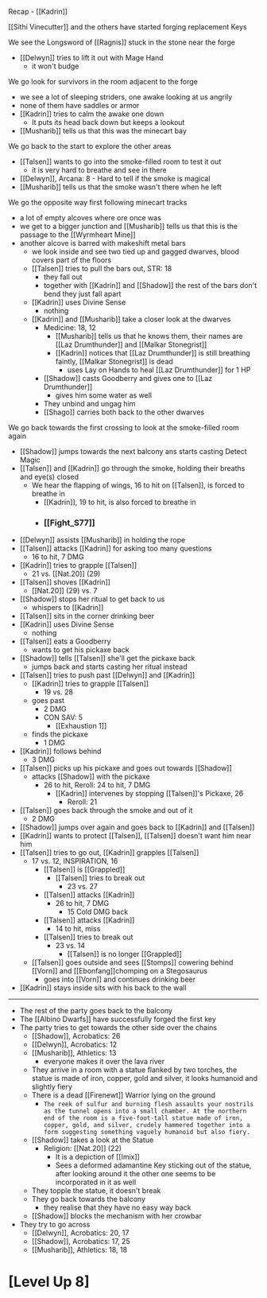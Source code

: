 Recap - [[Kadrin]]

[[Sithi Vinecutter]] and the others have started forging replacement Keys

We see the Longsword of [[Ragnis]] stuck in the stone near the forge
- [[Delwyn]] tries to lift it out with Mage Hand
	- it won't budge

We go look for survivors in the room adjacent to the forge
- we see a lot of sleeping striders, one awake looking at us angrily
- none of them have saddles or armor
- [[Kadrin]] tries to calm the awake one down
	- It puts its head back down but keeps a lookout
- [[Musharib]] tells us that this was the minecart bay

We go back to the start to explore the other areas
- [[Talsen]] wants to go into the smoke-filled room to test it out
	- it is very hard to breathe and see in there
- [[Delwyn]], Arcana: 8 - Hard to tell if the smoke is magical
- [[Musharib]] tells us that the smoke wasn't there when he left

We go the opposite way first following minecart tracks
- a lot of empty alcoves where ore once was
- we get to a bigger junction and [[Musharib]] tells us that this is the passage to the [[Wyrmheart Mine]]
- another alcove is barred with makeshift metal bars
	- we look inside and see two tied up and gagged dwarves, blood covers part of the floors
	- [[Talsen]] tries to pull the bars out, STR: 18
		- they fall out
		- together with [[Kadrin]] and [[Shadow]] the rest of the bars don't bend they just fall apart
	- [[Kadrin]] uses Divine Sense
		- nothing
	- [[Kadrin]] and [[Musharib]] take a closer look at the dwarves
		- Medicine:  18, 12
			- [[Musharib]] tells us that he knows them, their names are [[Laz Drumthunder]] and [[Malkar Stonegrist]]
			- [[Kadrin]] notices that [[Laz Drumthunder]] is still breathing faintly, [[Malkar Stonegrist]] is dead
				- uses Lay on Hands to heal [[Laz Drumthunder]] for 1 HP
		- [[Shadow]] casts Goodberry and gives one to [[Laz Drumthunder]]
			- gives him some water as well
		- They unbind and ungag him
		- [[Shago]] carries both back to the other dwarves

We go back towards the first crossing to look at the smoke-filled room again
- [[Shadow]] jumps towards the next balcony ans starts casting Detect Magic
- [[Talsen]] and [[Kadrin]] go through the smoke, holding their breaths and eye(s) closed
	- We hear the flapping of wings, 16 to hit on [[Talsen]], is forced to breathe in
		- [[Kadrin]], 19 to hit, is also forced to breathe in
		-  ### [[Fight_S77]]
- [[Delwyn]] assists [[Musharib]] in holding the rope
- [[Talsen]] attacks [[Kadrin]] for asking too many questions
	- 16 to hit, 7 DMG
- [[Kadrin]] tries to grapple [[Talsen]]
	- 21 vs. [[Nat.20]] (29)
- [[Talsen]] shoves [[Kadrin]]
	- [[Nat.20]] (29) vs. 7
- [[Shadow]] stops her ritual to get back to us
	- whispers to [[Kadrin]]
- [[Talsen]] sits in the corner drinking beer
- [[Kadrin]] uses Divine Sense
	- nothing
- [[Talsen]] eats a Goodberry
	- wants to get his pickaxe back
- [[Shadow]] tells [[Talsen]] she'll get the pickaxe back
	- jumps back and starts casting her ritual instead
- [[Talsen]] tries to push past [[Delwyn]] and [[Kadrin]]
	- [[Kadrin]] tries to grapple [[Talsen]]
		- 19 vs. 28
	- goes past
		- 2 DMG
		- CON SAV: 5
			- [[Exhaustion 1]]
	- finds the pickaxe
		- 1 DMG
- [[Kadrin]] follows behind
	- 3 DMG
- [[Talsen]] picks up his pickaxe and goes out towards [[Shadow]]
	- attacks [[Shadow]] with the pickaxe
		- 26 to hit, Reroll: 24 to hit, 7 DMG
			- [[Kadrin]] intervenes by stopping [[Talsen]]'s Pickaxe, 26
				- Reroll: 21
- [[Talsen]] goes back through the smoke and out of it
	- 2 DMG
- [[Shadow]] jumps over again and goes back to [[Kadrin]] and [[Talsen]]
- [[Kadrin]] wants to protect [[Talsen]], [[Talsen]] doesn't want him near him
- [[Talsen]] tries to go out, [[Kadrin]] grapples [[Talsen]]
	- 17 vs. 12, INSPIRATION, 16
		- [[Talsen]] is [[Grappled]]
			- [[Talsen]] tries to break out
				- 23 vs. 27
		- [[Talsen]] attacks [[Kadrin]]
			- 26 to hit, 7 DMG
				- 15 Cold DMG back
		- [[Talsen]] attacks [[Kadrin]]
			- 14 to hit, miss
		- [[Talsen]] tries to break out
			- 23 vs. 14
				- [[Talsen]] is no longer [[Grappled]]
	- [[Talsen]] goes outside and sees [[Stomps]] cowering behind [[Vorn]] and [[Ebonfang]]chomping on a Stegosaurus
		- goes into [[Vorn]] and continues drinking beer
- [[Kadrin]] stays inside sits with his back to the wall

---
- The rest of the party goes back to the balcony
- The [[Albino Dwarfs]] have successfully forged the first key
- The party tries to get towards the other side over the chains
	- [[Shadow]], Acrobatics: 26
	- [[Delwyn]], Acrobatics: 12
	- [[Musharib]], Athletics: 13
		- everyone makes it over the lava river
	- They arrive in a room with a statue flanked by two torches, the statue is made of iron, copper, gold and silver, it looks humanoid and slightly fiery
	- There is a dead [[Firenewt]] Warrior lying on the ground
		- `The reek of sulfur and burning flesh assaults your nostrils as the tunnel opens into a small chamber. At the northern end of the room is a five-foot-tall statue made of iron, copper, gold, and silver, crudely hammered together into a form suggesting something vaguely humanoid but also fiery.`
	- [[Shadow]] takes a look at the Statue
		- Religion: [[Nat.20]] (22)
			- It is a depiction of [[Imix]]
			- Sees a deformed adamantine Key sticking out of the statue, after looking around it the other one seems to be incorporated in it as well
	- They topple the statue, it doesn't break
	- They go back towards the balcony
		- they realise that they have no easy way back
	- [[Shadow]] blocks the mechanism with her crowbar
- They try to go across
	- [[Delwyn]], Acrobatics: 20, 17
	- [[Shadow]], Acrobatics: 17, 25
	- [[Musharib]], Athletics: 18, 18

# [Level Up 8]